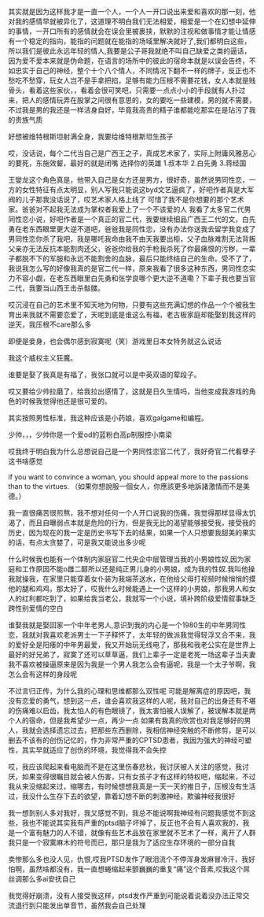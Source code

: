 其实就是因为这样我才是一直一个人，一个人一开口说出来爱和喜欢的那一刻，他对我的感情早就被异化了，这道理不明白我们无法相爱，相爱是一个在幻想中延伸的事情，一开口所有的感情就会在误会里被裹挟，默默的注视和做事情才能让情感有一个稳定的指向，能指的问题就在能指的场域里解决就好了,我们都明白这些，所以我们是彼此永远年轻的情人,我要是公子哥我就绝不叫自己缺爱之类的逼话，因为爱不爱本来就是伪命题，在语言的场所中的彼此的宿命本就是以误会告终，不如忠实于自己的神经，整个十个八个情人，不同情况下翻不一样的牌子，反正也不愁吃不愁穿，玩女人岂不是手拿把掐，足够有能力压根不需要花钱，女人本就是贱骨头，看着这些家伙，，看着会很可笑吧，只需要一点点小小的手段就有人扑过来，把人的感情玩弄在股掌之间很有意思的，女的要吃一些建模，男的就不需要，不过我是男的我还是一样洁身自好，毕竟我高贵的精子谁都能吃那实在是玷污了我的贵族气质

好想被维特根斯坦射满全身，我要给维特根斯坦生孩子

哎，没话说，每个二代当自己是广西王之子，真成艺术家了，实际上附庸风雅恶心的要死，东施效颦，最好的就是闭嘴
选择你的英雄
1.叔本华
2.白先勇
3.蒋经国

王燮龙这个角色真是，他带入自己是女方还是男方，很好奇，虽然说男同性恋，一方的女性特征有点太明显，别人写我只能说这byd文艺逼疯了，好吧作者真是大军阀的儿子那我没话说了，哎艺术家人格上线了 可惜了我不是你想要的那个艺术家。爸爸对不起我无法成为掌权者我爱上了一个不该爱的人
我看了太多官二代男同性恋小说，好吧作者是一个真正的官二代，我要继续细品广西王二代的文，白先勇在老东西眼里更大逆不道吧，爸爸我是同性恋，没有办法你送我去留学我变成了男同性恋你杀了我吧，我是哪吒我命由我不由天我要出柜，父子血脉难割无法背叛父亲亦无法反抗本能割肉还父，爸爸你给我的手枪我杀死了你最痛恨的污秽，一辈子都脱不下的军服和永远不能割舍的血脉，最后只能终结自己的生命。受不了了，我说我怎么写的好像我真的是官二代一样，原来我看了很多这种东西，男同性恋实力不容小觑，在老东西眼里白先勇和张学良哪个更大逆不道嘞？下辈子我也要当官二代，我要当山西王击杀骷髅。

哎沉浸在自己的艺术里不知天地为何物，只要有这些充满幻想的作品一个个被我生育出来我就不需要恋爱了，天呢到底是谁这么有福，老古板家庭却能娶到我这样的逆天，我压根不care那么多

即便是妾身，也会偶尔感到寂寞呢（笑）游戏里日本女特务就这么说话


我这个威权主义狂魔。

谁要是娶了我真是有福了，我张口就可以是中英双语的荤段子。

哎又要给少帅拉磨了，给我拉出感情了，这就是日久生情吗，当他变成我游戏的角色的时候我觉得他还是很可爱的。

其实按照男性标准，我这种应该是小药娘，喜欢galgame和编程。

少帅，，，少帅你是一个爱od的蓝粉白高p制服控小南梁

哎我终于明白我为什么总想说自己是一个男同性恋官二代了，我好奇官二代看孽子这书啥感觉


if you want to convince a woman, you should appeal more to the passions than to the virtues.
（如果你想說服一個女人，你應該更多地訴諸激情而不是美德。）

我一直很痛苦很煎熬，我不想对任何一个人开口说我的伤痛，我觉得那样显得太饥渴了，而且自曝弱点本就是危险的行为，但是我无比的渴望能够接受我，接受我的历史，因为现在的我一定是历史书写下去的结果，如果一个人只想要我甜美的果实的话，有点太贪婪了，可是我又能说出多少呢

什么时候我也能有一个体制内家庭官二代央企中层管理当我的小男娘性奴,因为家庭和工作原因不能o雌二醇所以还是纯正男儿身的小男娘，成为我的性奴.我叫他操我就操我，在家里只能穿着女仆装为我端茶送水，在他给父母打视频时候悄悄的摸他的腿和鸡鸡，那太好了，哎我什么时候能遇上一个这样的小男娘，那我男人和女人的红利都吃到了，如果给我当老公，我就写一个小说，填补跨阶级爱情叙事缺乏跨性别爱情的空白

谁娶我就是娶回家一个中年老男人,意识到我的内心是一个1980生的中年男同性恋，我就对我喜欢老派男士一下子释怀了，太年轻的做派我觉得轻浮又合不来，我的爱好全是阳痿的中年男最爱，我又开始玩无线电了，那我和我老公实在是世界上最好的好兄弟了，寂寞了还可以草草逼，我们上辈子一定是老死一场这辈子当夫妻
我不喜欢被操逼原来是因为我是一个男人我怎么会有逼呢，我是一个太子爷啊，我怎么会有这样的身段呢

不过言归正传，为什么我的心理和思维都那么双性呢
可能是解离症的原因吧，我没有恋爱的勇气，想到这一点，谁会喜欢我这样的人呢，我对自己的出身还有不堪的伤痛难以启齿，我太怕人的有色眼镜了，我太害怕被人误解了，被误解本就是两个人的宿命，但是我希望少一点，再少一点
如果有我真的欣赏也对我足够好的男人，我就会选择遗忘过去，把那些东西删除，我相信神经突触的不断修剪，是可以删去不该有的创伤记忆的，作为非常严重的CPTSD患者，我因为强大的神经可塑性，其实早就适应了创伤的环境，我觉得我不会失控

哎，我应该爬起来看电脑而不是在这里伤春悲秋，我讨厌被人关注的感觉，我讨厌，如果变得很瞩目就会被人伤害，只有女孩子才有这样的特权吧，缩起来，不过我从来没缩起来过，缩哪去，有时候想想我真是一天一天的推日子，压根没有生活过，我没什么生存下去的欲望，靠着幻想不断的刺激神经，欺骗神经我很好

我一想到别人多对我好，我又感觉不到，我总不能说啊我神经有问题我感觉不到这些，我也不能说其实我有严重的ptsd脑子坏掉了，反正也不会有人喜欢我的，我是一个富有魅力的人不错，就像有些艺术品放在家里就不艺术了一样，离开了人群我只是一个寂寞麻木的符号而已，那只是我为了适应生存环境的一部分自我

卖惨那么多也没人见，仇恨,哎我PTSD发作了眼泪流个不停浑身发麻冒冷汗，我好怕啊，虽然啥都没有，我一直想蜷缩起来颤巍巍的重复“痛”这个音素,哎我这个屌丝调那么多ai安抚自己

我觉得好崩溃，没有人接受我这样，ptsd发作严重到可能说着说着没办法正常交流退行到只能发出单音节，虽然我会自己处理